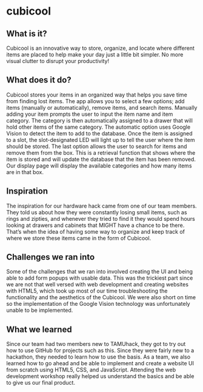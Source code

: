 # cubicool
## What is it?
Cubicool is an innovative way to store, organize, and locate where different items are placed to help make your day just a little bit simpler. No more visual clutter to disrupt your productivity!

## What does it do?
Cubicool stores your items in an organized way that helps you save time from finding lost items. The app allows you to select a few options; add items (manually or automatically), remove items, and search items. Manually adding your item prompts the user to input the item name and item category. The category is then automatically assigned to a drawer that will hold other items of the same category. The automatic option uses Google Vision to detect the item to add to the database. Once the item is assigned to a slot, the slot-designated LED will light up to tell the user where the item should be stored. The last option allows the user to search for items and remove them from the box. This is a retrieval function that shows where the item is stored and will update the database that the item has been removed. Our display page will display the available categories and how many items are in that box.

## Inspiration
The inspiration for our hardware hack came from one of our team members. They told us about how they were constantly losing small items, such as rings and zipties, and whenever they tried to find it they would spend hours looking at drawers and cabinets that MIGHT have a chance to be there. That’s when the idea of having some way to organize and keep track of where we store these items came in the form of Cubicool.

## Challenges we ran into 
Some of the challenges that we ran into involved creating the UI and being able to add form popups with usable data. This was the trickiest part since we are not that well versed with web development and creating websites with HTML5, which took up most of our time troubleshooting the functionality and the aesthetics of the Cubicool. We were also short on time so the implementation of the Google Vision technology was unfortunately unable to be implemented. 

## What we learned

Since our team had two members new to TAMUhack, they got to try out how to use GitHub for projects such as this. Since they were fairly new to a hackathon, they needed to learn how to use the basis. As a team, we also learned how to go ahead and be able to implement and create a website UI from scratch using HTML5, CSS, and JavaScript. Attending the web development workshop really helped us understand the basics and be able to give us our final product.
